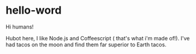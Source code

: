 # hello-word

Hi humans!

Hubot here, I like Node.js and Coffeescript ( that's what i'm made of!).
I've had tacos on the moon and find them far superior to Earth tacos.

